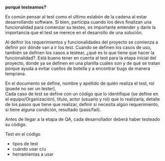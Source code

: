 **porqué testeamos?**

Es común pensar al test como el último eslabón de la cadena al estar desarrollando software. Si bien, participa cuando los devs finalizan una funcionalidad para comenzar su testeo, es importante entender y darle la importancia que el test se merece en el desarrollo de una solución.

Al deifnir los requerimientos y funcionalidades del proyecto se comienza a definir por dónde van a ir los test. Cuando se definen los casos de uso, también se definen los casos a testear, ¿qué es lo que tiene que hacer la funcionalidad?. Está bueno tener en cuenta al test para la etapa inicial del proyecto, donde ya se definen en una planilla cuáles son y de qué se tratan porque ayuda a evitar cuellos de botella y a encontrar bugs de manera temprana. 

En el documento se define, nombre y apellido de quién realiza el test, rol (puede no ser un tester),  
Cada caso de test se define con un código que lo identifique (se define en el equipo/Organización), título, actor (usuario y rol) que lo realizaría, detalle de los pasos que tiene que realizar, definir si necesita algún requerimiento, si tiene alguna condición, resultado (pass/fail).

Antes de llegar a la etapa de QA, cada desarrollador deberá haber testeado su código. 


Test en el código


- tipos de test
- cuándo usar c/u
- herramientas a usar